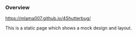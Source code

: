 ### Overview
https://mlama007.github.io/4Shutterbug/

This is a static page which shows a mock design and layout.
